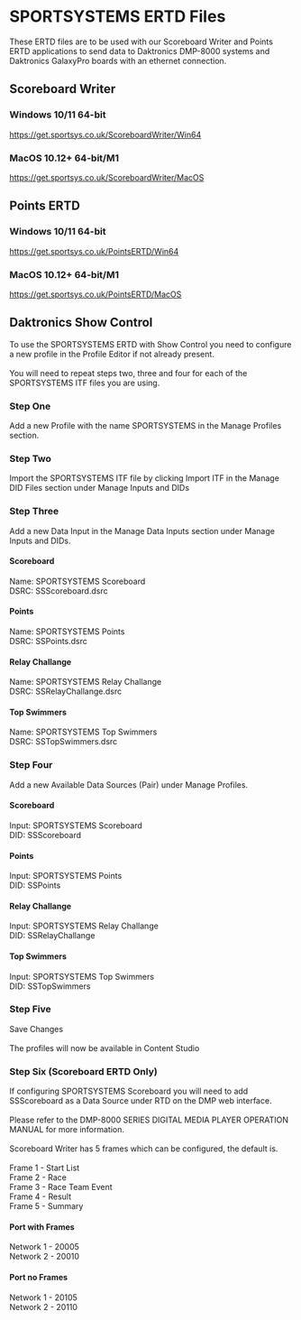 # SPORTSYSTEMS ERTD Files
These ERTD files are to be used with our Scoreboard Writer and Points ERTD applications to send data to Daktronics DMP-8000 systems and Daktronics GalaxyPro boards with an ethernet connection.
## Scoreboard Writer
### Windows 10/11 64-bit
https://get.sportsys.co.uk/ScoreboardWriter/Win64
### MacOS 10.12+ 64-bit/M1
https://get.sportsys.co.uk/ScoreboardWriter/MacOS
## Points ERTD
### Windows 10/11 64-bit
https://get.sportsys.co.uk/PointsERTD/Win64
### MacOS 10.12+ 64-bit/M1
https://get.sportsys.co.uk/PointsERTD/MacOS
## Daktronics Show Control
To use the SPORTSYSTEMS ERTD with Show Control you need to configure a new profile in the Profile Editor if not already present.\
\
You will need to repeat steps two, three and four for each of the SPORTSYSTEMS ITF files you are using.
### Step One
Add a new Profile with the name SPORTSYSTEMS in the Manage Profiles section.
### Step Two
Import the SPORTSYSTEMS ITF file by clicking Import ITF in the Manage DID Files section under Manage Inputs and DIDs
### Step Three
Add a new Data Input in the Manage Data Inputs section under Manage Inputs and DIDs.
#### Scoreboard
Name: SPORTSYSTEMS Scoreboard\
DSRC: SSScoreboard.dsrc
#### Points
Name: SPORTSYSTEMS Points\
DSRC: SSPoints.dsrc
#### Relay Challange
Name: SPORTSYSTEMS Relay Challange\
DSRC: SSRelayChallange.dsrc
#### Top Swimmers
Name: SPORTSYSTEMS Top Swimmers\
DSRC: SSTopSwimmers.dsrc
### Step Four
Add a new Available Data Sources (Pair) under Manage Profiles.
#### Scoreboard
Input: SPORTSYSTEMS Scoreboard\
DID: SSScoreboard
#### Points
Input: SPORTSYSTEMS Points\
DID: SSPoints
#### Relay Challange
Input: SPORTSYSTEMS Relay Challange\
DID: SSRelayChallange
#### Top Swimmers
Input: SPORTSYSTEMS Top Swimmers\
DID: SSTopSwimmers
### Step Five
Save Changes\
\
The profiles will now be available in Content Studio
### Step Six (Scoreboard ERTD Only)
If configuring SPORTSYSTEMS Scoreboard you will need to add SSScoreboard as a Data Source under RTD on the DMP web interface.\
\
Please refer to the DMP-8000 SERIES DIGITAL MEDIA PLAYER OPERATION MANUAL for more information.\
\
Scoreboard Writer has 5 frames which can be configured, the default is.\
\
Frame 1 - Start List\
Frame 2 - Race\
Frame 3 - Race Team Event\
Frame 4 - Result\
Frame 5 - Summary
#### Port with Frames
Network 1 - 20005 \
Network 2 - 20010
#### Port no Frames
Network 1 - 20105 \
Network 2 - 20110
